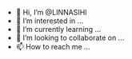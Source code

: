 - 👋 Hi, I’m @LINNASIHI
- 👀 I’m interested in ...
- 🌱 I’m currently learning ...
- 💞️ I’m looking to collaborate on ...
- 📫 How to reach me ...

<!---
LINNASIHI/LINNASIHI is a ✨ special ✨ repository because its `README.md` (this file) appears on your GitHub profile.
You can click the Preview link to take a look at your changes.
--->
